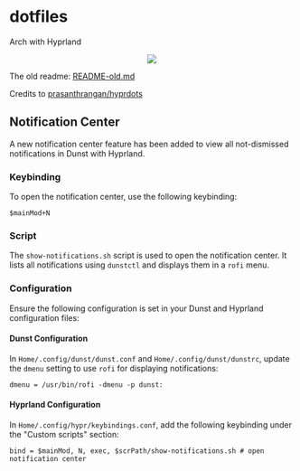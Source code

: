 # dotfiles

Arch with Hyprland

<p align="center">
  <img  src="https://user-images.githubusercontent.com/73834838/228386835-de808131-3885-4ba0-975e-c4073f99d4a2.gif">
</p>


The old readme: [README-old.md](README-old.md)

Credits to [prasanthrangan/hyprdots](https://github.com/prasanthrangan/hyprdots)

## Notification Center

A new notification center feature has been added to view all not-dismissed notifications in Dunst with Hyprland.

### Keybinding

To open the notification center, use the following keybinding:

```
$mainMod+N
```

### Script

The `show-notifications.sh` script is used to open the notification center. It lists all notifications using `dunstctl` and displays them in a `rofi` menu.

### Configuration

Ensure the following configuration is set in your Dunst and Hyprland configuration files:

#### Dunst Configuration

In `Home/.config/dunst/dunst.conf` and `Home/.config/dunst/dunstrc`, update the `dmenu` setting to use `rofi` for displaying notifications:

```
dmenu = /usr/bin/rofi -dmenu -p dunst:
```

#### Hyprland Configuration

In `Home/.config/hypr/keybindings.conf`, add the following keybinding under the "Custom scripts" section:

```
bind = $mainMod, N, exec, $scrPath/show-notifications.sh # open notification center
```
